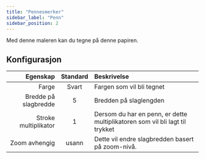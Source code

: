 ```yaml
---
title: "Pennesmerker"
sidebar_label: "Penn"
sidebar_position: 2
---
```



Med denne maleren kan du tegne på denne papiren.

## Konfigurasjon

|             Egenskap | Standard | Beskrivelse                                                                  |
| --------------------:|:--------:|:---------------------------------------------------------------------------- |
|                Farge |  Svart   | Fargen som vil bli tegnet                                                    |
| Bredde på slagbredde |    5     | Bredden på slaglengden                                                       |
| Stroke multiplikator |    1     | Dersom du har en penn, er dette multiplikatoren som vil bli lagt til trykket |
|        Zoom avhengig |  usann   | Dette vil endre slagbredden basert på zoom-nivå.                             |
